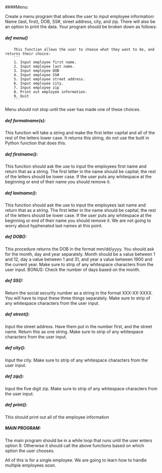####Menu:

Create a menu program that allows the user to input employee information: Name (last, first),  DOB,  SS#, street address, 
city, and zip. There will also be an option to print the data. Your program should be broken down as follows:

##### def menu()

        This function allows the user to choose what they want to do, and returns their choice:
        ```
        1. Input employee first name.
        2. Input employee last name.
        3. Input employee DOB
        4. Input employee SS#
        5. Input employee street address.
        6. Input employee city.
        7. Input employee zip
        8. Print out employee information.
        9. Quit
        ```
        
Menu should not stop until the user has made one of these choices.

##### def formatname(s):
  
This function will take a string and make the first letter capital and all of the rest of the letters lower case. It 
returns this string, do not use the built in Python function that does this. 

##### def firstname():

This function should ask the use to input the employees first name and return that as a string. The first letter in the 
name should be capital; the rest of the letters should be lower case. If the user puts any whitespace at the beginning or
end of their name you should remove it.

##### def lastname():

This function should ask the use to input the employees last name and return that as a string. The first letter in the 
name should be capital; the rest of the letters should be lower case. If the user puts any whitespace at the beginning or 
end of their name you should remove it. We are not going to worry about hyphenated last names at this point.


##### def DOB():

This procedure returns the DOB in the format mm/dd/yyyy.  You should ask for the month, day and year separately. Month 
should be a value between 1 and 12, day a value between 1 and 31, and year a value between 1900 and the current year. 
Make sure to strip of any whitespace characters from the user input. BONUS: Check the number of days based on the month.

##### def SS():

Return the social security number as a string in the format XXX-XX-XXXX. You will have to input these three things 
separately. Make sure to strip of any whitespace characters from the user input.


##### def street():

Input the street address. Have them put in the number first, and the street name. Return this as one string.  Make sure 
to strip of any whitespace characters from the user input. 

##### def city():

Input the city. Make sure to strip of any whitespace characters from the user input.

##### def zip():

Input the five digit zip. Make sure to strip of any whitespace characters from the user input.

##### def print():

This should print out all of the employee information 


##### MAIN PROGRAM:

The main program should be in a while loop that runs until the user enters option 9. Otherwise it should call the above functions based on which option the user chooses.




All of this is for a single employee. We are going to learn how to handle multiple employees soon.
